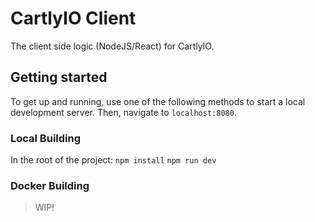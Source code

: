 # CartlyIO Client

The client side logic (NodeJS/React) for CartlyIO.

## Getting started

To get up and running, use one of the following methods to start a local development server. Then, navigate to `localhost:8080`.

### Local Building

In the root of the project:
`npm install`
`npm run dev`

### Docker Building
> WIP!
